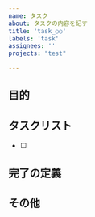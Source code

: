 ```yaml
---
name: タスク
about: タスクの内容を記す
title: 'task_○○'
labels: 'task'
assignees: ''
projects: "test"

---
```


## 目的 

## タスクリスト 
- [ ] 

## 完了の定義 

## その他 
